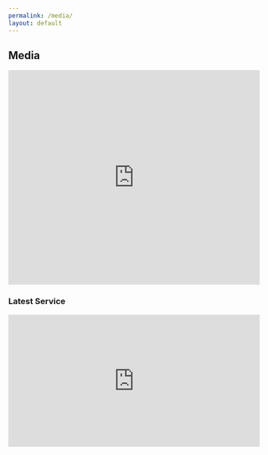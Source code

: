 ```yaml
---
permalink: /media/
layout: default
---
```


## Media

<div class="container py-3">
    <iframe src="https://www.podbean.com/media/player/multi?playlist=http%3A%2F%2Fplaylist.podbean.com%2F11234490%2Fplaylist_multi.xml&amp;vjs=1&amp;size=430&amp;skin=4&amp;episode_list_bg=%23ffffff&amp;bg_left=%23000000&amp;bg_mid=%230c5056&amp;bg_right=%232a1844&amp;podcast_title_color=%23c4c4c4&amp;episode_title_color=%23ffffff&amp;auto=0&amp;share=1&amp;fonts=Helvetica&amp;download=1&amp;rtl=0&amp;show_playlist_recent_number=10" title="The Well Church" width="100%" height="430" scrolling="no" style="border: none;"></iframe>
</div>

### Latest Service

<div class="container py-3">
    <iframe width="100%" height="265" src="https://clyp.it/nb1e0pyy/widget" frameborder="0"></iframe>
</div>
